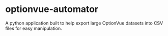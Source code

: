 # optionvue-automator
A python application built to help export large OptionVue datasets into CSV files for easy manipulation.
